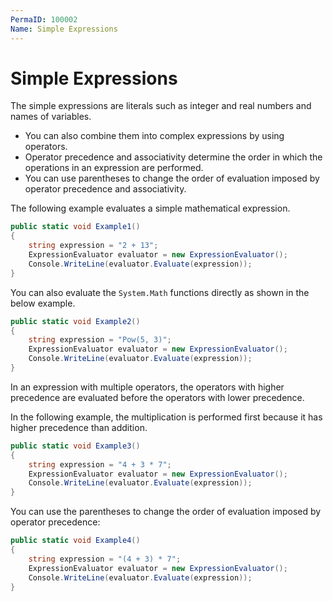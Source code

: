 ```yaml
---
PermaID: 100002
Name: Simple Expressions
---
```


# Simple Expressions

The simple expressions are literals such as integer and real numbers and names of variables. 

 - You can also combine them into complex expressions by using operators. 
 - Operator precedence and associativity determine the order in which the operations in an expression are performed. 
 - You can use parentheses to change the order of evaluation imposed by operator precedence and associativity.

The following example evaluates a simple mathematical expression.

```csharp
public static void Example1()
{
    string expression = "2 + 13";
    ExpressionEvaluator evaluator = new ExpressionEvaluator();
    Console.WriteLine(evaluator.Evaluate(expression));
}
```

You can also evaluate the `System.Math` functions directly as shown in the below example.

```csharp
public static void Example2()
{
    string expression = "Pow(5, 3)";
    ExpressionEvaluator evaluator = new ExpressionEvaluator();
    Console.WriteLine(evaluator.Evaluate(expression));
}
```

In an expression with multiple operators, the operators with higher precedence are evaluated before the operators with lower precedence. 

In the following example, the multiplication is performed first because it has higher precedence than addition.

```csharp
public static void Example3()
{
    string expression = "4 + 3 * 7";
    ExpressionEvaluator evaluator = new ExpressionEvaluator();
    Console.WriteLine(evaluator.Evaluate(expression));
}
```

You can use the parentheses to change the order of evaluation imposed by operator precedence:

```csharp
public static void Example4()
{
    string expression = "(4 + 3) * 7";
    ExpressionEvaluator evaluator = new ExpressionEvaluator();
    Console.WriteLine(evaluator.Evaluate(expression));
}
```
